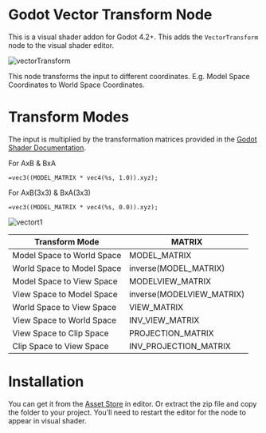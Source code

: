 # Godot Vector Transform Node
This is a visual shader addon for Godot 4.2+. This adds the `VectorTransform` node to the visual shader editor.

![vectorTransform](https://github.com/user-attachments/assets/d3a98b50-90df-41b7-bf9a-a4b81620cc0a)



This node transforms the input to different coordinates. E.g. Model Space Coordinates to World Space Coordinates.
# Transform Modes
The input is multiplied by the transformation matrices provided in the [Godot Shader Documentation](https://docs.godotengine.org/en/stable/tutorials/shaders/shader_reference/spatial_shader.html).

For AxB & BxA

    =vec3((MODEL_MATRIX * vec4(%s, 1.0)).xyz);

For AxB(3x3) & BxA(3x3)

    =vec3((MODEL_MATRIX * vec4(%s, 0.0)).xyz);
    
![vectort1](https://github.com/user-attachments/assets/9e461a48-13d5-434d-9a30-a68d87646c25)



|Transform Mode|MATRIX|
| -----|-------|
|Model Space to World Space|MODEL_MATRIX|
|World Space to Model Space|inverse(MODEL_MATRIX)|
|Model Space to View Space|MODELVIEW_MATRIX|
|View Space to Model Space|inverse(MODELVIEW_MATRIX)|
|World Space to View Space|VIEW_MATRIX|
|View Space to World Space|INV_VIEW_MATRIX |
|View Space to Clip Space|PROJECTION_MATRIX|
|Clip Space to View Space|INV_PROJECTION_MATRIX|


# Installation
You can get it from the [Asset Store](https://godotengine.org/asset-library/asset/3792) in editor.
Or extract the zip file and copy the folder to your project. You'll need to restart the editor for the node to appear in visual shader.
